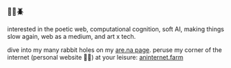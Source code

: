 ### 🐞🐛🪲
interested in the poetic web, computational cognition, soft AI, making things slow again, web as a medium, and art x tech.

dive into my many rabbit holes on my [are.na page](https://www.are.na/brianna-magtoto/). peruse my corner of the internet (personal website 😵‍💫) at your leisure: [aninternet.farm](https://aninternet.farm)
